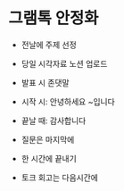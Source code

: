 # 그램톡 안정화

* 전날에 주제 선정 

* 당일 시각자료 노션 업로드

* 발표 시 존댓말
* 시작 시: 안녕하세요 ~입니다
* 끝날 때: 감사합니다
* 질문은 마지막에
* 한 시간에 끝내기
* 토크 회고는 다음시간에
